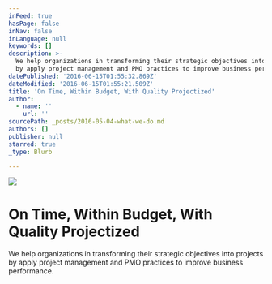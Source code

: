 ```yaml
---
inFeed: true
hasPage: false
inNav: false
inLanguage: null
keywords: []
description: >-
  We help organizations in transforming their strategic objectives into projects
  by apply project management and PMO practices to improve business performance.
datePublished: '2016-06-15T01:55:32.869Z'
dateModified: '2016-06-15T01:55:21.509Z'
title: 'On Time, Within Budget, With Quality Projectized'
author:
  - name: ''
    url: ''
sourcePath: _posts/2016-05-04-what-we-do.md
authors: []
publisher: null
starred: true
_type: Blurb

---
```

![](https://the-grid-user-content.s3-us-west-2.amazonaws.com/aeab3b2a-95d3-45c9-9ccc-7fc67010fa08.png)

# On Time, Within Budget, With Quality Projectized

We help organizations in transforming their strategic objectives into projects by apply project management and PMO practices to improve business performance.
